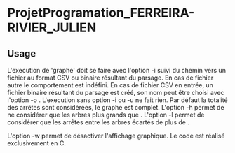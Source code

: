 # ProjetProgramation_FERREIRA-RIVIER_JULIEN

## Usage
L'execution de 'graphe' doit se faire avec l'option -i suivi du chemin vers un fichier au format CSV ou binaire résultant du parsage. En cas de fichier autre le comportement est indéfini.
 En cas de fichier CSV en entrée, un fichier binaire résultant du parsage est créé, son nom peut être choisi avec l'option -o <fichier>. L'execution sans option -i ou -u ne fait rien.
 Par défaut la totalité des arrêtes sont considérées, le graphe est complet. L'option -h <hauteur> permet de ne considérer que les arbres plus grands que <hauteur>. L'option -l <distance> permet de considérer que les arrêtes entre les arbres écartés de plus de <distance>.
 
 L'option -w permet de désactiver l'affichage graphique.
Le code est réalisé exclusivement en C.

